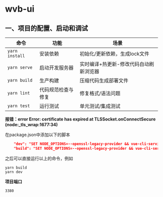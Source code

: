 # wvb-ui

## 一、项目的配置、启动和调试

| 命令           | 功能               | 场景                                   |
| -------------- | ------------------ | -------------------------------------- |
| `yarn install` | 安装依赖           | 初始化/更新依赖，生成lock文件          |
| `yarn serve`   | 启动开发服务器     | 实时编译+热更新-修改代码自动刷新浏览器 |
| `yarn build`   | 生产构建           | 压缩代码生成部署文件                   |
| `yarn lint`    | 代码规范检查与修复 | 修复格式/语法问题                      |
| `yarn test`    | 运行测试           | 单元测试/集成测试                      |

**报错：error Error: certificate has expired     at TLSSocket.onConnectSecure (node:_tls_wrap:1677:34)**

在package.json中添加以下的脚本

```json
    "dev": "SET NODE_OPTIONS=--openssl-legacy-provider && vue-cli-service serve",
    "build": "SET NODE_OPTIONS=--openssl-legacy-provider && vue-cli-service build",
```

之后可以直接运行以上的命令，例如

```shell
yarn build
yarn dev
```

**项目端口**

```
3380
```

